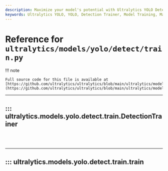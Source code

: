 ```yaml
---
description: Maximize your model's potential with Ultralytics YOLO Detection Trainer. Learn advanced techniques, tips, and tricks for training.
keywords: Ultralytics YOLO, YOLO, Detection Trainer, Model Training, Machine Learning, Deep Learning, Computer Vision
---
```


# Reference for `ultralytics/models/yolo/detect/train.py`

!!! note

    Full source code for this file is available at [https://github.com/ultralytics/ultralytics/blob/main/ultralytics/models/yolo/detect/train.py](https://github.com/ultralytics/ultralytics/blob/main/ultralytics/models/yolo/detect/train.py).

---
## ::: ultralytics.models.yolo.detect.train.DetectionTrainer
<br><br>

---
## ::: ultralytics.models.yolo.detect.train.train
<br><br>

